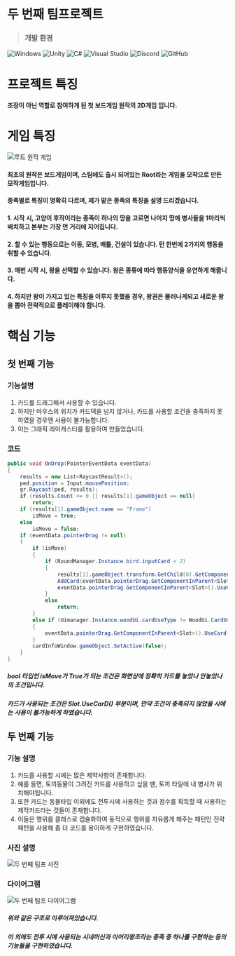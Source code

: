 # 두 번째 팀프로젝트
> ### **개발 환경**

![Windows](https://img.shields.io/badge/Windows-0078D6?style=for-the-badge&logo=windows&logoColor=white)
![Unity](https://img.shields.io/badge/unity-%23000000.svg?style=for-the-badge&logo=unity&logoColor=white)
![C#](https://img.shields.io/badge/c%23-%23239120.svg?style=for-the-badge&logo=csharp&logoColor=white)
![Visual Studio](https://img.shields.io/badge/Visual%20Studio-5C2D91.svg?style=for-the-badge&logo=visual-studio&logoColor=white)
![Discord](https://img.shields.io/badge/Discord-%235865F2.svg?style=for-the-badge&logo=discord&logoColor=white)
![GitHub](https://img.shields.io/badge/github-%23121011.svg?style=for-the-badge&logo=github&logoColor=white)
# 프로젝트 특징
#### 조장이 아닌 역할로 참여하게 된 첫 보드게임 원작의 2D게임 입니다.
# 게임 특징
![루트 원작 게임](https://github.com/kimkimsun/2nd-TeamProject/assets/116052108/0cf393ee-9336-4019-931a-d33a6da45e28)
#### 최초의 원작은 보드게임이며, 스팀에도 출시 되어있는 Root라는 게임을 모작으로 만든 모작게임입니다.
#### 종족별로 특징이 명확히 다르며, 제가 맡은 종족의 특징을 설명 드리겠습니다.
#### 1. 시작 시, 고양이 후작이라는 종족이 하나의 땅을 고르면 나머지 땅에 병사들을 1마리씩 배치하고 본부는 가장 먼 거리에 지어집니다.
#### 2. 할 수 있는 행동으로는 이동, 모병, 배틀, 건설이 있습니다. 턴 한번에 2가지의 행동을 취할 수 있습니다.
#### 3. 매번 시작 시, 왕을 선택할 수 있습니다. 왕은 종류에 따라 행동양식을 유연하게 해줍니다.
#### 4. 하지만 왕이 가지고 있는 특징을 이루지 못했을 경우, 왕권은 물러나게되고 새로운 왕을 뽑아 전략적으로 플레이해야 합니다.
# **핵심 기능**
## 첫 번째 기능
### 기능설명
1. 카드를 드래그해서 사용할 수 있습니다.
2. 하지만 마우스의 위치가 카드덱을 넘지 않거나, 카드를 사용할 조건을 충족하지 못하였을 경우엔 사용이 불가능합니다.
3. 이는 그래픽 레이캐스터를 활용하여 만들었습니다.

### 코드
```C#
public void OnDrop(PointerEventData eventData)
{
    results = new List<RaycastResult>();
    ped.position = Input.mousePosition;
    gr.Raycast(ped, results);
    if (results.Count <= 0 || results[1].gameObject == null)
        return;
    if (results[1].gameObject.name == "Frame")
        isMove = true;
    else
        isMove = false;
    if (eventData.pointerDrag != null)
    {
        if (isMove)
        {
            if (RoundManager.Instance.bird.inputCard < 2)
            {
                results[1].gameObject.transform.GetChild(0).GetComponent<BirdCardAction>().
                AddCard(eventData.pointerDrag.GetComponentInParent<Slot>().card);
                eventData.pointerDrag.GetComponentInParent<Slot>().UseCard();
            }
            else
                return;
        }
        else if (Uimanager.Instance.woodUi.cardUseType != WoodUi.CardUseType.BATTLE)
        {
            eventData.pointerDrag.GetComponentInParent<Slot>().UseCard();
        }
        cardInfoWindow.gameObject.SetActive(false);
    }
}
```
##### bool 타입인 isMove가 True가 되는 조건은 화면상에 정확히 카드를 놓았나 안놓았나의 조건입니다.
##### 카드가 사용되는 조건은 Slot.UseCarD() 부분이며, 만약 조건이 충족되지 않았을 시에는 사용이 불가능하게 하였습니다.

## 두 번째 기능
### 기능 설명
1. 카드를 사용할 시에는 많은 제약사항이 존재합니다.
2. 예를 들면, 토끼동물이 그려진 카드를 사용하고 싶을 땐, 토끼 타일에 내 병사가 위치해야됩니다.
3. 또한 카드는 동물타입 이외에도 전투시에 사용하는 것과 점수를 획득할 때 사용하는 제작카드라는 것들이 존재합니다.
4. 이들은 행위를 클래스로 캡슐화하여 동적으로 행위를 자유롭게 해주는 패턴인 전략 패턴을 사용해 좀 더 코드를 용이하게 구현하였습니다.

### 사진 설명
![두 번째 팀프 사진](https://github.com/kimkimsun/2nd-TeamProject/assets/116052108/144a27f5-48df-4d33-ae87-50a7becf774e)

### 다이어그램
![두 번째 팀프 다이어그램](https://github.com/kimkimsun/2nd-TeamProject/assets/116052108/b0107f14-89af-4612-9e77-7f65c6c0fe4b)
##### 위와 같은 구조로 이루어져있습니다.
##### 이 외에도 전투 시에 사용되는 시네머신과 이어리왕조라는 종족 중 하나를 구현하는 등의 기능들을 구현하였습니다.
